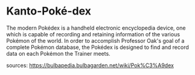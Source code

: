 # Kanto-Poké-dex
The modern Pokédex is a handheld electronic encyclopedia device, one which is capable of recording and retaining information of the various Pokémon of the world. In order to accomplish Professor Oak's goal of a complete Pokémon database, the Pokédex is designed to find and record data on each Pokémon the Trainer meets.

sources: https://bulbapedia.bulbagarden.net/wiki/Pok%C3%A9dex
